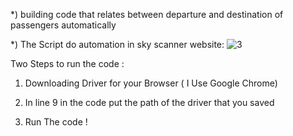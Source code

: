 *) building code that relates between departure and destination of passengers automatically

*) The Script do automation in sky scanner website:
![3](https://user-images.githubusercontent.com/68898478/194744791-3b0fddd6-68e5-4f48-b77f-927b61c5cf01.png)

Two Steps to run the code : 

1) Downloading Driver for your Browser ( I Use Google Chrome) 

2) In line 9 in the code put the path of the driver that you saved 

3) Run The code ! 
